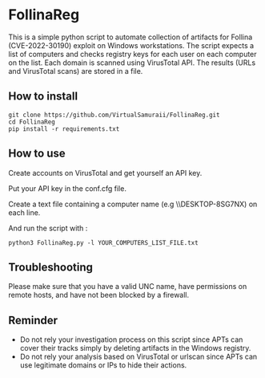 # FollinaReg

This is a simple python script to automate collection of artifacts for Follina (CVE-2022-30190) exploit on Windows workstations.
The script expects a list of computers and checks registry keys for each user on each computer on the list.
Each domain is scanned using VirusTotal API.
The results (URLs and VirusTotal scans) are stored in a file.

## How to install

```
git clone https://github.com/VirtualSamuraii/FollinaReg.git
cd FollinaReg
pip install -r requirements.txt
```

## How to use

Create accounts on VirusTotal and get yourself an API key.

Put your API key in the conf.cfg file.

Create a text file containing a computer name (e.g \\\\DESKTOP-8SG7NX) on each line.

And run the script with :

```
python3 FollinaReg.py -l YOUR_COMPUTERS_LIST_FILE.txt
```

## Troubleshooting

Please make sure that you have a valid UNC name, have permissions on remote hosts, and have not been blocked by a firewall.

## Reminder

- Do not rely your investigation process on this script since APTs can cover their tracks simply by deleting artifacts in the Windows registry.
- Do not rely your analysis based on VirusTotal or urlscan since APTs can use legitimate domains or IPs to hide their actions.
